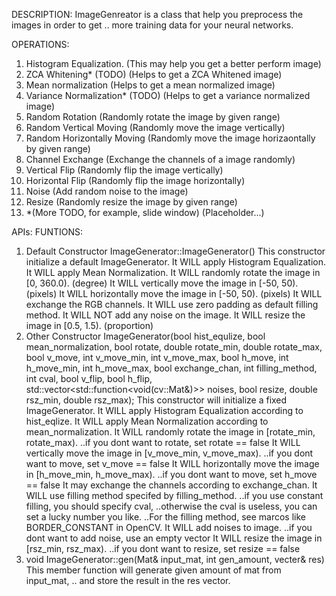 DESCRIPTION:
ImageGenreator is a class that help you preprocess the images in order to get
.. more training data for your neural networks.

OPERATIONS:
  1. Histogram Equalization.
    (This may help you get a better perform image)
  2. ZCA Whitening* (TODO)
    (Helps to get a ZCA Whitened image)
  3. Mean normalization
    (Helps to get a mean normalized image)
  4. Variance Normalization* (TODO)
    (Helps to get a variance normalized image)
  5. Random Rotation
    (Randomly rotate the image by given range)
  6. Random Vertical Moving
    (Randomly move the image vertically)
  7. Random Horizontally Moving
    (Randomly move the image horizaontally by given range)
  8. Channel Exchange
    (Exchange the channels of a image randomly)
  9. Vertical Flip
    (Randomly flip the image vertically)
  10. Horizontal Flip
    (Randomly flip the image horizontally)
  11. Noise
    (Add random noise to the image)
  12. Resize
    (Randomly resize the image by given range)
  13. *(More TODO, for example, slide window)
    (Placeholder...)

APIs:
FUNTIONS:
  1. Default Constructor
    ImageGenerator::ImageGenerator()
    This constructor initialize a default ImageGenerator.
		It WILL apply Histogram Equalization.
		It WILL apply Mean Normalization.
		It WILL randomly rotate the image in [0, 360.0). (degree)
		It WILL vertically move the image in [-50, 50). (pixels)
		It WILL horizontally move the image in [-50, 50). (pixels)
		It WILL exchange the RGB channels.
		It WILL use zero padding as default filling method.
		It WILL NOT add any noise on the image.
		It WILL resize the image in [0.5, 1.5). (proportion)
  2. Other Constructor
    ImageGenerator(bool hist_equlize, bool mean_normalization,
				   bool rotate, double rotate_min, double rotate_max,
				   bool v_move, int v_move_min, int v_move_max, 
				   bool h_move, int h_move_min, int h_move_max,
				   bool exchange_chan, int filling_method, int cval,
				   bool v_flip, bool h_flip,
				   std::vector<std::function<void(cv::Mat&)>> noises,
				   bool resize, double rsz_min, double rsz_max);
    This constructor will initialize a fixed ImageGenerator.
		It WILL apply Histogram Equalization according to hist_eqlize.
		It WILL apply Mean Normalization according to mean_normalization.
		It WILL randomly rotate the image in [rotate_min, rotate_max).
			..if you dont want to rotate, set rotate == false
		It WILL vertically move the image in [v_move_min, v_move_max).
			..if you dont want to move, set v_move == false
		It WILL horizontally move the image in [h_move_min, h_move_max).
			..if you dont want to move, set h_move == false
		It may exchange the channels according to exchange_chan.
		It WILL use filling method specifed by filling_method.
			..if you use constant filling, you should specify cval,
			..otherwise the cval is useless, you can set a lucky number you like.
      ..For the filling method, see marcos like BORDER_CONSTANT in OpenCV.
		It WILL add noises to image.
			..if you dont want to add noise, use an empty vector
		It WILL resize the image in [rsz_min, rsz_max).
			..if you dont want to resize, set resize == false
  3. void ImageGenerator::gen(Mat& input_mat, int gen_amount, vecter<Mat>& res)
    This member function will generate given amount of mat from input_mat,
    .. and store the result in the res vector.
